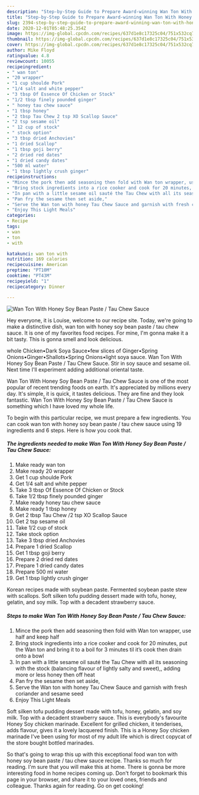 ```yaml
---
description: "Step-by-Step Guide to Prepare Award-winning Wan Ton With Honey Soy Bean Paste / Tau Chew Sauce"
title: "Step-by-Step Guide to Prepare Award-winning Wan Ton With Honey Soy Bean Paste / Tau Chew Sauce"
slug: 2394-step-by-step-guide-to-prepare-award-winning-wan-ton-with-honey-soy-bean-paste-tau-chew-sauce
date: 2020-12-01T05:48:25.354Z
image: https://img-global.cpcdn.com/recipes/637d1e8c17325c04/751x532cq70/wan-ton-with-honey-soy-bean-paste-tau-chew-sauce-recipe-main-photo.jpg
thumbnail: https://img-global.cpcdn.com/recipes/637d1e8c17325c04/751x532cq70/wan-ton-with-honey-soy-bean-paste-tau-chew-sauce-recipe-main-photo.jpg
cover: https://img-global.cpcdn.com/recipes/637d1e8c17325c04/751x532cq70/wan-ton-with-honey-soy-bean-paste-tau-chew-sauce-recipe-main-photo.jpg
author: Mike Floyd
ratingvalue: 4.8
reviewcount: 10055
recipeingredient:
- " wan ton"
- "20 wrapper"
- "1 cup shoulde Pork"
- "1/4 salt and white pepper"
- "3 tbsp Of Essence Of Chicken or Stock"
- "1/2 tbsp finely pounded ginger"
- " honey tau chew sauce"
- "1 tbsp honey"
- "2 tbsp Tau Chew 2 tsp XO Scallop Sauce"
- "2 tsp sesame oil"
- " 12 cup of stock"
- " stock option"
- "3 tbsp dried Anchovies"
- "1 dried Scallop"
- "1 tbsp goji berry"
- "2 dried red dates"
- "1 dried candy dates"
- "500 ml water"
- "1 tbsp lightly crush ginger"
recipeinstructions:
- "Mince the pork then add seasoning then fold with Wan ton wrapper, use half and keep half"
- "Bring stock ingredients into a rice cooker and cook for 20 minutes, put the Wan ton and bring it to a boil for 3 minutes til it’s cook then drain onto a bowl"
- "In pan with a little sesame oil sauté the Tau Chew with all its seasoning with the stock (balancing flavour of lightly salty and sweet),, adding more or less honey then off heat"
- "Pan fry the sesame then set aside,"
- "Serve the Wan ton with honey Tau Chew Sauce and garnish with fresh coriander and sesame seed"
- "Enjoy This Light Meals"
categories:
- Recipe
tags:
- wan
- ton
- with

katakunci: wan ton with 
nutrition: 169 calories
recipecuisine: American
preptime: "PT10M"
cooktime: "PT43M"
recipeyield: "1"
recipecategory: Dinner

---
```



![Wan Ton With Honey Soy Bean Paste / Tau Chew Sauce](https://img-global.cpcdn.com/recipes/637d1e8c17325c04/751x532cq70/wan-ton-with-honey-soy-bean-paste-tau-chew-sauce-recipe-main-photo.jpg)

Hey everyone, it is Louise, welcome to our recipe site. Today, we're going to make a distinctive dish, wan ton with honey soy bean paste / tau chew sauce. It is one of my favorites food recipes. For mine, I'm gonna make it a bit tasty. This is gonna smell and look delicious.

whole Chicken•Dark Soya Sauce•few slices of Ginger•Spring Onions•Ginger•Shallots•Spring Onions•light soya sauce. Wan Ton With Honey Soy Bean Paste / Tau Chew Sauce. Stir in soy sauce and sesame oil. Next time I&#39;ll experiment adding additional oriental taste.

Wan Ton With Honey Soy Bean Paste / Tau Chew Sauce is one of the most popular of recent trending foods on earth. It's appreciated by millions every day. It's simple, it is quick, it tastes delicious. They are fine and they look fantastic. Wan Ton With Honey Soy Bean Paste / Tau Chew Sauce is something which I have loved my whole life.


To begin with this particular recipe, we must prepare a few ingredients. You can cook wan ton with honey soy bean paste / tau chew sauce using 19 ingredients and 6 steps. Here is how you cook that.

<!--inarticleads1-->

##### The ingredients needed to make Wan Ton With Honey Soy Bean Paste / Tau Chew Sauce:

1. Make ready  wan ton
1. Make ready 20 wrapper
1. Get 1 cup shoulde Pork
1. Get 1/4 salt and white pepper
1. Take 3 tbsp Of Essence Of Chicken or Stock
1. Take 1/2 tbsp finely pounded ginger
1. Make ready  honey tau chew sauce
1. Make ready 1 tbsp honey
1. Get 2 tbsp Tau Chew /2 tsp XO Scallop Sauce
1. Get 2 tsp sesame oil
1. Take  1/2 cup of stock
1. Take  stock option
1. Take 3 tbsp dried Anchovies
1. Prepare 1 dried Scallop
1. Get 1 tbsp goji berry
1. Prepare 2 dried red dates
1. Prepare 1 dried candy dates
1. Prepare 500 ml water
1. Get 1 tbsp lightly crush ginger


Korean recipes made with soybean paste. Fermented soybean paste stew with scallops. Soft silken tofu pudding dessert made with tofu, honey, gelatin, and soy milk. Top with a decadent strawberry sauce. 

<!--inarticleads2-->

##### Steps to make Wan Ton With Honey Soy Bean Paste / Tau Chew Sauce:

1. Mince the pork then add seasoning then fold with Wan ton wrapper, use half and keep half
1. Bring stock ingredients into a rice cooker and cook for 20 minutes, put the Wan ton and bring it to a boil for 3 minutes til it’s cook then drain onto a bowl
1. In pan with a little sesame oil sauté the Tau Chew with all its seasoning with the stock (balancing flavour of lightly salty and sweet),, adding more or less honey then off heat
1. Pan fry the sesame then set aside,
1. Serve the Wan ton with honey Tau Chew Sauce and garnish with fresh coriander and sesame seed
1. Enjoy This Light Meals


Soft silken tofu pudding dessert made with tofu, honey, gelatin, and soy milk. Top with a decadent strawberry sauce. This is everybody&#39;s favourite Honey Soy chicken marinade. Excellent for grilled chicken, it tenderises, adds flavour, gives it a lovely lacquered finish. This is a Honey Soy chicken marinade I&#39;ve been using for most of my adult life which is direct copycat of the store bought bottled marinades. 

So that's going to wrap this up with this exceptional food wan ton with honey soy bean paste / tau chew sauce recipe. Thanks so much for reading. I'm sure that you will make this at home. There is gonna be more interesting food in home recipes coming up. Don't forget to bookmark this page in your browser, and share it to your loved ones, friends and colleague. Thanks again for reading. Go on get cooking!
